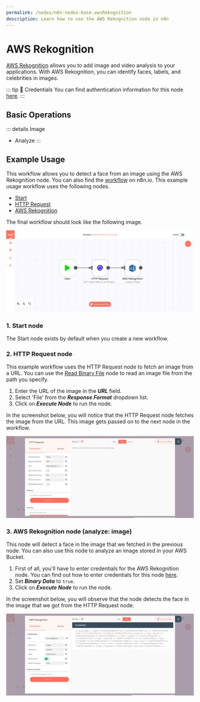 ```yaml
---
permalink: /nodes/n8n-nodes-base.awsRekognition
description: Learn how to use the AWS Rekognition node in n8n
---
```


# AWS Rekognition

[AWS Rekognition](https://aws.amazon.com/rekognition/) allows you to add image and video analysis to your applications. With AWS Rekognition, you can identify faces, labels, and celebrities in images.

::: tip 🔑 Credentials
You can find authentication information for this node [here](../../../credentials/AWS/README.md).
:::

## Basic Operations

::: details Image
- Analyze
:::

## Example Usage

This workflow allows you to detect a face from an image using the AWS Rekognition node. You can also find the [workflow](https://n8n.io/workflows/694) on n8n.io. This example usage workflow uses the following nodes.
- [Start](../../core-nodes/Start/README.md)
- [HTTP Request](../../core-nodes/HTTPRequest/README.md)
- [AWS Rekognition]()

The final workflow should look like the following image.

![A workflow with the AWS Rekognition node](./workflow.png)

### 1. Start node

The Start node exists by default when you create a new workflow.


### 2. HTTP Request node

This example workflow uses the HTTP Request node to fetch an image from a URL. You can use the [Read Binary File](../../core-nodes/ReadBinaryFile/README.md) node to read an image file from the path you specify.

1. Enter the URL of the image in the ***URL*** field.
2. Select 'File' from the ***Response Format*** dropdown list.
3. Click on ***Execute Node*** to run the node.

In the screenshot below, you will notice that the HTTP Request node fetches the image from the URL. This image gets passed on to the next node in the workflow.

![Using the HTTP Request node to fetch an image from a URL](./HTTPRequest_node.png)

  
### 3. AWS Rekognition node (analyze: image)

This node will detect a face in the image that we fetched in the previous node. You can also use this node to analyze an image stored in your AWS Bucket.

1. First of all, you'll have to enter credentials for the AWS Rekognition node. You can find out how to enter credentials for this node [here](../../../credentials/AWS/README.md).
2. Set ***Binary Data*** to `true`.
3. Click on ***Execute Node*** to run the node.

In the screenshot below, you will observe that the node detects the face in the image that we got from the HTTP Request node.

![Using the AWS Rekognition node to detect faces in an image](./AWSRekognition_node.png)
